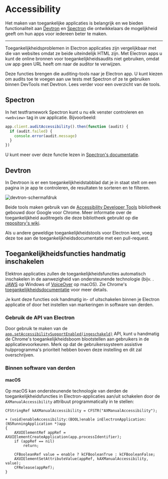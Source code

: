 # Accessibility

Het maken van toegankelijke applicaties is belangrijk en we bieden functionaliteit aan [Devtron](https://electronjs.org/devtron) en [Spectron](https://electronjs.org/spectron) die ontwikkelaars de mogelijkheid geeft om hun apps voor iedereen beter te maken.

---

Toegankelijkheidsproblemen in Electron applicaties zijn vergelijkbaar met die van websites omdat ze beide uiteindelijk HTML zijn. Met Electron apps u kunt de online bronnen voor toegankelijkheidsaudits niet gebruiken, omdat uw app geen URL heeft om naar de auditor te verwijzen.

Deze functies brengen die auditing-tools naar je Electron app. U kunt kiezen om audits toe te voegen aan uw tests met Spectron of ze te gebruiken binnen DevTools met Devtron. Lees verder voor een overzicht van de tools.

## Spectron

In het testframework Spectron kunt u nu elk venster controleren en `<webview>` tag in uw applicatie. Bijvoorbeeld:

```javascript
app.client.auditAccessibility().then(function (audit) {
  if (audit.failed) {
    console.error(audit.message)
  }
})
```

U kunt meer over deze functie lezen in [Spectron's documentatie](https://github.com/electron/spectron#accessibility-testing).

## Devtron

In Devtroon is er een toegankelijkheidstabblad dat je in staat stelt om een pagina in je app te controleren, de resultaten te sorteren en te filteren.

![devtron-schermafdruk](https://cloud.githubusercontent.com/assets/1305617/17156618/9f9bcd72-533f-11e6-880d-389115f40a2a.png)

Beide tools maken gebruik van de [Accessibility Developer Tools](https://github.com/GoogleChrome/accessibility-developer-tools) bibliotheek gebouwd door Google voor Chrome. Meer informatie over de toegankelijkheid auditregels die deze bibliotheek gebruikt op die [repository's wiki](https://github.com/GoogleChrome/accessibility-developer-tools/wiki/Audit-Rules).

Als u andere geweldige toegankelijkheidstools voor Electron kent, voeg deze toe aan de toegankelijkheidsdocumentatie met een pull-request.

## Toegankelijkheidsfuncties handmatig inschakelen

Elektron applicaties zullen de toegankelijkheidsfuncties automatisch inschakelen in de aanwezigheid van ondersteunende technologie (bijv. . [JAWS](https://www.freedomscientific.com/products/software/jaws/) op Windows of [VoiceOver](https://help.apple.com/voiceover/mac/10.15/) op macOS). Zie Chrome's [toegankelijkheidsdocumentatie](https://www.chromium.org/developers/design-documents/accessibility#TOC-How-Chrome-detects-the-presence-of-Assistive-Technology) voor meer details.

Je kunt deze functies ook handmatig in- of uitschakelen binnen je Electron applicatie of door het instellen van markeringen in software van derden.

### Gebruik de API van Electron

Door gebruik te maken van de [`app.setAccessibilitySupportEnabled(ingeschakeld)`](../api/app.md#appsetaccessibilitysupportenabledenabled-macos-windows) API, kunt u handmatig de Chrome's toegankelijkheidsboom blootstellen aan gebruikers in de applicatievoorkeuren. Merk op dat de gebruikerssysteem assistive hulpprogramma's prioriteit hebben boven deze instelling en dit zal overschrijven.

### Binnen software van derden

#### macOS

Op macOS kan ondersteunende technologie van derden de toegankelijkheidsfuncties in Electron-applicaties aan/uit schakelen door de `AXManualAccessibility` attribuut programmatically in te stellen:

```objc
CFStringRef kAXManualAccessibility = CFSTR("AXManualAccessibility");

+ (void)enableAccessibility:(BOOL)enable inElectronApplication:(NSRunningApplication *)app
{
    AXUIElementRef appRef = AXUIElementCreateApplication(app.processIdentifier);
    if (appRef == nil)
        return;

    CFBooleanRef value = enable ? kCFBooleanTrue : kCFBooleanFalse;
    AXUIElementSetAttributeValue(appRef, kAXManualAccessibility, value);
    CFRelease(appRef);
}
```
